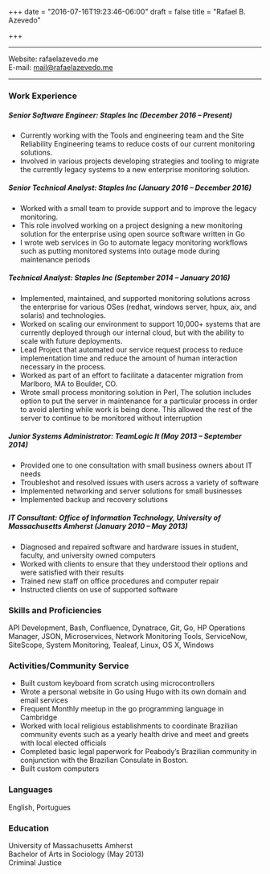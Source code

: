 +++
date = "2016-07-16T19:23:46-06:00"
draft = false
title = "Rafael B. Azevedo"

+++

------------------------------------------------  

Website: rafaelazevedo.me   
E-mail: mail@rafaelazevedo.me   

------------------------------------------------

### Work Experience

##### Senior Software Engineer: Staples Inc (December 2016 – Present)   

* Currently working with the Tools and engineering team and the Site Reliability Engineering teams to reduce costs of our current monitoring solutions.   
* Involved in various projects developing strategies and tooling to migrate the currently legacy systems to a new enterprise monitoring solution.

##### Senior Technical Analyst: Staples Inc (January 2016 – December 2016)

* Worked with a small team to provide support and to improve the legacy monitoring.
* This role involved working on a project designing a new monitoring solution for the enterprise using open source software written in Go
* I wrote web services in Go to automate legacy monitoring workflows such as putting monitored systems into outage mode during maintenance periods
	
##### Technical Analyst: Staples Inc (September 2014 – January 2016)

* Implemented, maintained, and supported monitoring solutions across the enterprise for various OSes (redhat, windows server, hpux, aix, and solaris) and technologies.
* Worked on scaling our environment to support 10,000+ systems that are currently deployed through our internal cloud, but with the ability to scale with future deployments.
* Lead Project that automated our service request process to reduce implementation time and reduce the amount of human interaction necessary in the process. 
* Worked as part of an effort to facilitate a datacenter migration from Marlboro, MA to Boulder, CO.
* Wrote small process monitoring solution in Perl, The solution includes option to put the server in maintenance for a particular process in order to avoid alerting while work is being done. This allowed the rest of the server to continue to be monitored without interruption


##### Junior Systems Administrator: TeamLogic It (May 2013 – September 2014)  

*	Provided one to one consultation with small business owners about IT needs
*	Troubleshot and resolved issues with users across a variety of software
*	Implemented networking and server solutions for small businesses
*	Implemented backup and recovery solutions


##### IT Consultant: Office of Information Technology, University of Massachusetts Amherst (January 2010 – May 2013)
 
*	Diagnosed and repaired software and hardware issues in student, faculty, and university owned computers
*	Worked with clients to ensure that they understood their options and were satisfied with their results
*	Trained new staff on office procedures and computer repair
*	Instructed clients on use of supported software


### Skills and Proficiencies  

API Development, Bash, Confluence, Dynatrace, Git, Go, HP Operations Manager, JSON, Microservices, Network Monitoring Tools, ServiceNow, SiteScope, System Monitoring, Tealeaf, Linux, OS X, Windows

### Activities/Community Service


* Built custom keyboard from scratch using microcontrollers
* Wrote a personal website in Go using Hugo with its own domain and email services 
* Frequent Monthly meetup in the go programming language in Cambridge
* Worked with local religious establishments to coordinate Brazilian community events such as a yearly health drive and meet and greets with local elected officials  
* Completed basic legal paperwork for Peabody’s Brazilian community in conjunction with the Brazilian Consulate in Boston. 
* Built custom computers

### Languages 

English, Portugues

### Education 

University of Massachusetts Amherst  
Bachelor of Arts in Sociology (May 2013)  
Criminal Justice  